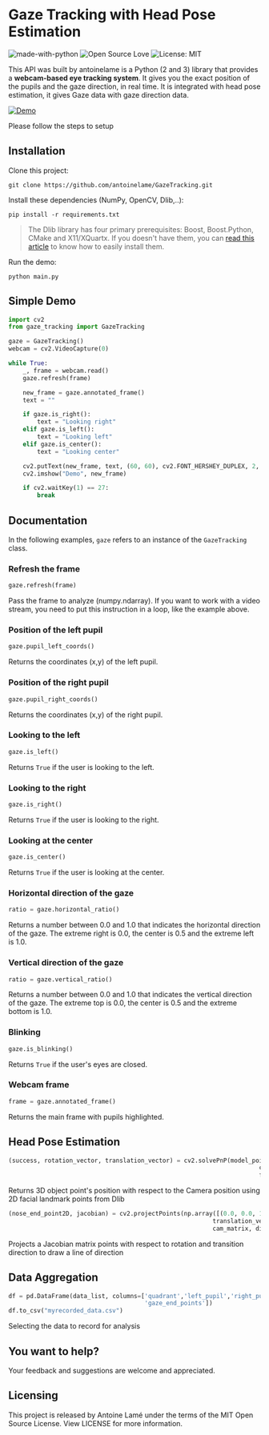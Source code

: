 # Gaze Tracking with Head Pose Estimation

![made-with-python](https://img.shields.io/badge/Made%20with-Python-1f425f.svg)
![Open Source Love](https://badges.frapsoft.com/os/v1/open-source.svg?v=103)
![License: MIT](https://img.shields.io/badge/License-MIT-yellow.svg)

This API was built by antoinelame is a Python (2 and 3) library that provides a **webcam-based eye tracking system**. It gives you the exact position of the pupils and the gaze direction, in real time. It is integrated with head pose estimation, it gives Gaze data with gaze direction data.

[![Demo](https://gitlab.comp.dkit.ie/D00225825/dissertationgazetracking/-/blob/master/2020-09-13_21-04-20.gif)](https://www.loom.com/share/e80c6fd4eb304f3ba29a98537fc4d456)
 
 Please follow the steps to setup

## Installation

Clone this project:

```
git clone https://github.com/antoinelame/GazeTracking.git
```

Install these dependencies (NumPy, OpenCV, Dlib,..):

```
pip install -r requirements.txt
```

> The Dlib library has four primary prerequisites: Boost, Boost.Python, CMake and X11/XQuartx. If you doesn't have them, you can [read this article](https://www.pyimagesearch.com/2017/03/27/how-to-install-dlib/) to know how to easily install them.

Run the demo:

```
python main.py
```

## Simple Demo

```python
import cv2
from gaze_tracking import GazeTracking

gaze = GazeTracking()
webcam = cv2.VideoCapture(0)

while True:
    _, frame = webcam.read()
    gaze.refresh(frame)

    new_frame = gaze.annotated_frame()
    text = ""

    if gaze.is_right():
        text = "Looking right"
    elif gaze.is_left():
        text = "Looking left"
    elif gaze.is_center():
        text = "Looking center"

    cv2.putText(new_frame, text, (60, 60), cv2.FONT_HERSHEY_DUPLEX, 2, (255, 0, 0), 2)
    cv2.imshow("Demo", new_frame)

    if cv2.waitKey(1) == 27:
        break
```

## Documentation

In the following examples, `gaze` refers to an instance of the `GazeTracking` class.

### Refresh the frame

```python
gaze.refresh(frame)
```

Pass the frame to analyze (numpy.ndarray). If you want to work with a video stream, you need to put this instruction in a loop, like the example above.

### Position of the left pupil

```python
gaze.pupil_left_coords()
```

Returns the coordinates (x,y) of the left pupil.

### Position of the right pupil

```python
gaze.pupil_right_coords()
```

Returns the coordinates (x,y) of the right pupil.

### Looking to the left

```python
gaze.is_left()
```

Returns `True` if the user is looking to the left.

### Looking to the right

```python
gaze.is_right()
```

Returns `True` if the user is looking to the right.

### Looking at the center

```python
gaze.is_center()
```

Returns `True` if the user is looking at the center.

### Horizontal direction of the gaze

```python
ratio = gaze.horizontal_ratio()
```

Returns a number between 0.0 and 1.0 that indicates the horizontal direction of the gaze. The extreme right is 0.0, the center is 0.5 and the extreme left is 1.0.

### Vertical direction of the gaze

```python
ratio = gaze.vertical_ratio()
```

Returns a number between 0.0 and 1.0 that indicates the vertical direction of the gaze. The extreme top is 0.0, the center is 0.5 and the extreme bottom is 1.0.

### Blinking

```python
gaze.is_blinking()
```

Returns `True` if the user's eyes are closed.

### Webcam frame

```python
frame = gaze.annotated_frame()
```

Returns the main frame with pupils highlighted.

## Head Pose Estimation

```python
(success, rotation_vector, translation_vector) = cv2.solvePnP(model_points, image_points,
                                                                      cam_matrix, dist_coeffs,
                                                                      flags=cv2.SOLVEPNP_ITERATIVE)
```

Returns 3D object point's position with respect to the Camera position using 2D facial landmark points from Dlib

```python
(nose_end_point2D, jacobian) = cv2.projectPoints(np.array([(0.0, 0.0, 1000.0)]), rotation_vector,
                                                         translation_vector,
                                                         cam_matrix, dist_coeffs)
```

Projects a Jacobian matrix points with respect to rotation and transition direction to draw a line of direction
 
## Data Aggregation

```python
df = pd.DataFrame(data_list, columns=['quadrant','left_pupil','right_pupil','gaze_center_x', 'gaze_center_y', 'nose_end_points',
                                      'gaze_end_points'])
df.to_csv("myrecorded_data.csv")
```

Selecting the data to record for analysis


## You want to help?

Your feedback and suggestions are welcome and appreciated.

## Licensing

This project is released by Antoine Lamé under the terms of the MIT Open Source License. View LICENSE for more information.
